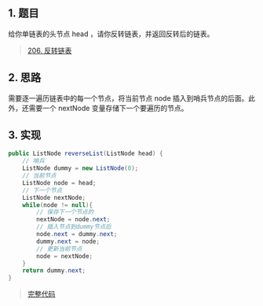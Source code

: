 
## 1. 题目

给你单链表的头节点 head ，请你反转链表，并返回反转后的链表。

> [206. 反转链表](https://leetcode.cn/problems/reverse-linked-list/)

## 2. 思路

需要逐一遍历链表中的每一个节点，将当前节点 node 插入到哨兵节点的后面。此外，还需要一个 nextNode 变量存储下一个要遍历的节点。

## 3. 实现

```java
public ListNode reverseList(ListNode head) {
    // 哨兵
    ListNode dummy = new ListNode(0);
    // 当前节点
    ListNode node = head;
    // 下一个节点
    ListNode nextNode;
    while(node != null){
        // 保存下一个节点的
        nextNode = node.next;
        // 插入节点到dummy节点后
        node.next = dummy.next;
        dummy.next = node;
        // 更新当前节点
        node = nextNode;
    }
    return dummy.next;
}
```

> [完整代码](https://github.com/sjf0115/AlgorithmNotes/blob/master/AlgorithmNotes/java/com/algorithm/leetcode/list/ReverseList206.java)
